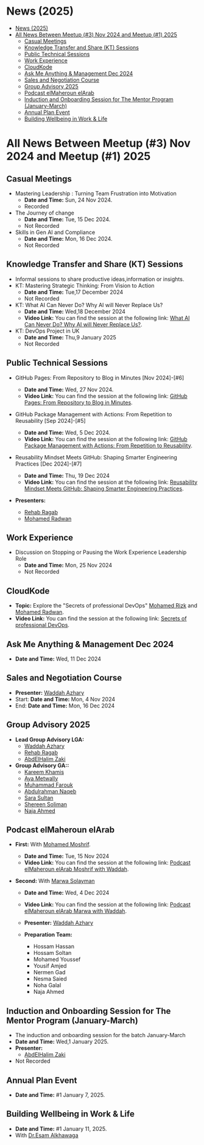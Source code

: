 # News (2025)
- [News (2025)](#news-2025)
- [All News Between Meetup (#3) Nov 2024 and Meetup (#1) 2025](#all-news-between-meetup-3-nov-2024-and-meetup-1)
  - [Casual Meetings](#casual-meetings)
  - [Knowledge Transfer and Share (KT) Sessions](#knowledge-transfer-and-share-KT-sessions)
  - [Public Technical Sessions](#public-technical-sessions)
  - [Work Experience](#work-experience)
  - [CloudKode](#cloudkode)
  - [Ask Me Anything \& Management Dec 2024](#ask-me-anything--management-dec-2024)
  - [Sales and Negotiation Course](#sales-and-negotiation-course)
  - [Group Advisory 2025](#group-advisory-2025)
  - [Podcast elMaheroun elArab](#podcast-elmaheroun-elarab)
  - [Induction and Onboarding Session for The Mentor Program (January-March)](#induction-and-onboarding-session-for-the-mentor-program-january-march)
  - [Annual Plan Event](#annual-plan-event)
  - [Building Wellbeing in Work \& Life](#building-wellbeing-in-work--life)
    
# All News Between Meetup (#3) Nov 2024 and Meetup (#1) 2025

  ## Casual Meetings
  - Mastering Leadership : Turning Team Frustration into Motivation
    - **Date and Time:** Sun, 24 Nov 2024.
    - Recorded
  - The Journey of change
    - **Date and Time:** Tue, 15 Dec 2024.
    - Not Recorded
  - Skills in Gen AI and Compliance
    - **Date and Time:** Mon, 16 Dec 2024.
    - Not Recorded
      
## Knowledge Transfer and Share (KT) Sessions
  - Informal sessions to share productive ideas,information or insights.
  - KT: Mastering Strategic Thinking: From Vision to Action
    - **Date and Time:** Tue,17 December 2024
     - Not Recorded
  - KT: What AI Can Never Do? Why AI will Never Replace Us?
    - **Date and Time:** Wed,18 December 2024
     - **Video Link:** You can find the session at the following link: [What AI Can Never Do? Why AI will Never Replace Us?](https://youtu.be/2KHjAkxnUDs?si=GnvjXtAiwMBovQpp).
  - KT: DevOps Project in UK
    - **Date and Time:** Thu,9 January 2025  
    - Not Recorded
      
 ## Public Technical Sessions 
  - GitHub Pages: From Repository to Blog in Minutes [Nov 2024]-[#6]
    - **Date and Time:** Wed, 27 Nov 2024.
    - **Video Link:** You can find the session at the following link: [GitHub Pages: From Repository to Blog in Minutes](https://youtu.be/0aa6Tsd6ZDA?si=REuqlibo8VcQJxST ).
    
  - GitHub Package Management with Actions: From Repetition to Reusability [Sep 2024]-[#5]
    - **Date and Time:** Wed, 5 Dec 2024.
    - **Video Link:** You can find the session at the following link: [GitHub Package Management with Actions: From Repetition to Reusability](https://youtu.be/mGierzZ4WtQ?si=NAiVfLwdS-4r7ovc).

  - Reusability Mindset Meets GitHub: Shaping Smarter Engineering Practices [Dec 2024]-[#7]
    - **Date and Time:** Thu, 19 Dec 2024
    - **Video Link:** You can find the session at the following link: [Reusability Mindset Meets GitHub: Shaping Smarter Engineering Practices](https://youtu.be/DzSvnpLSOuo?si=2yXurwVNRwr8OCIm).
         
  - **Presenters:**
      - [Rehab Ragab](https://www.linkedin.com/in/rehab-ragab-04a22b19a/)
      - [Mohamed Radwan](https://www.linkedin.com/in/mohamedahmedradwan/)

## Work Experience
  - Discussion on Stopping or Pausing the Work Experience Leadership Role
    - **Date and Time:** Mon, 25 Nov 2024
    - Not Recorded
      
## CloudKode
- **Topic:** Explore the "Secrets of professional DevOps" [Mohamed Rizk](https://nl.linkedin.com/in/mohamed-rizk88?utm_source=share&utm_medium=member_mweb&utm_campaign=share_via&utm_content=profile) and [Mohamed Radwan](events-speakers.md#mohamed-radwan).
- **Video Link:** You can find the session at the following link: [Secrets of professional DevOps](https://youtu.be/ZwXoZhQdF00?si=arkKPqr4wIjaEU5K).

## Ask Me Anything & Management Dec 2024
  - **Date and Time:** Wed, 11 Dec 2024

## Sales and Negotiation Course
  - **Presenter:** [Waddah Azhary](https://www.linkedin.com/in/waddah-a-996aaa199)
  - Start: **Date and Time:** Mon, 4 Nov 2024
  - End: **Date and Time:** Mon, 16 Dec 2024
       
 ## Group Advisory 2025
  - **Lead Group Advisory LGA:**
    - [Waddah Azhary](https://www.linkedin.com/in/waddah-a-996aaa199)
    - [Rehab Ragab](https://www.linkedin.com/in/rehab-ragab-04a22b19a/)
    - [AbdElHalim Zaki](https://www.linkedin.com/in/abdelhalimzaki/)
  - **Group Advisory GA::**
    - [Kareem Khamis](https://www.facebook.com/kareem.fathy.7)
    - [Aya Metwally](https://www.linkedin.com/in/aya-metwally/)
    - [Muhammad Farouk](linkedin.com/in/muhammad-a3460924b)
    - [Abdulrahman Naqeb](linkedin.com/in/abdulrahman-naqeb-5874b2211)
    - [Sara Sultan](linkedin.com/in/sara-a-hameed-sultan)
    - [Shereen Soliman](https://www.linkedin.com/in/shereen-soliman-0b6495133/)
    - [Naja Ahmed](linkedin.com/in/naja-ahmed-87209a88)

  ## Podcast elMaheroun elArab
  - **First:** With [Mohamed Moshrif](../../mentoring-service/source/events-speakers.md#mohamed-moshrif).
      - **Date and Time:** Tue, 15 Nov 2024 
      - **Video Link:** You can find the session at the following link: [Podcast elMaheroun elArab Moshrif with Waddah](https://youtu.be/X374fwTBe8s?si=tPtm848-2zDgNySY).
      
- **Second:** With [Marwa Solayman](linkedin.com/in/marwa-solayman-5770b124)
    - **Date and Time:** Wed, 4 Dec 2024
    - **Video Link:** You can find the session at the following link: [Podcast elMaheroun elArab Marwa with Waddah](https://youtu.be/gjJdrQ4PBA8?si=9EzMzuX_UXYZPREe).

  - **Presenter:** [Waddah Azhary](https://www.linkedin.com/in/waddah-a-996aaa199)
  - **Preparation Team:**
    - Hossam Hassan
    - Hossam Soltan
    - Mohamed Youssef
    - Yousif Amjed
    - Nermen Gad
    - Nesma Saied
    - Noha Galal
    - Naja Ahmed
      
## Induction and Onboarding Session for The Mentor Program (January-March) 
  - The induction and onboarding session for the batch January-March 
  - **Date and Time:** Wed,1 January 2025.
  - **Presenter:**
    - [AbdElHalim Zaki](https://www.linkedin.com/in/abdelhalimzaki/)
  - Not Recorded
    
## Annual Plan Event
- **Date and Time:** #1 January 7, 2025.

## Building Wellbeing in Work & Life
- **Date and Time:** #1 January 11, 2025.
- With [Dr.Esam Alkhawaga](https://www.facebook.com/ealkhawaga?mibextid=ZbWKwL)
